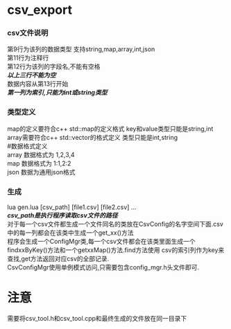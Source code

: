 # csv_export
### csv文件说明</br>
第9行为该列的数据类型 支持string,map,array,int,json</br>
第11行为注释行</br>
第12行为该列的字段名,不能有空格</br>
***以上三行不能为空***</br>
数据内容从第13行开始</br>
***第一列为索引,只能为int或string类型</br>***

### 类型定义</br>
map的定义要符合c++ std::map的定义格式 key和value类型只能是string,int</br>
array需要符合c++ std::vector的格式定义 类型只能是int,string</br>
#数据格式定义</br>
array 数据格式为 1,2,3,4 </br>
map 数据格式为 1:1,2:2 </br>
json 数据为通用json格式</br>

### 生成</br>
lua gen.lua [csv_path] [file1.csv] [file2.csv] ... </br>
***csv_path是执行程序读取csv文件的路径</br>***
对于每一个csv文件都生成一个文件同名的类放在CsvConfig的名字空间下面.csv中的每一列都会在该类中生成一个get_xx()方法</br>
程序会生成一个ConfigMgr类,每一个csv文件都会在该类里面生成一个findxxByKey()方法和一个getxxMap()方法.find方法使用
csv的索引列作为key来查找,get方法返回对应csv的全部记录.</br>
CsvConfigMgr使用单例模式访问,只需要包含config_mgr.h头文件即可.


# 注意</br>
需要将csv_tool.h和csv_tool.cpp和最终生成的文件放在同一目录下</br>

